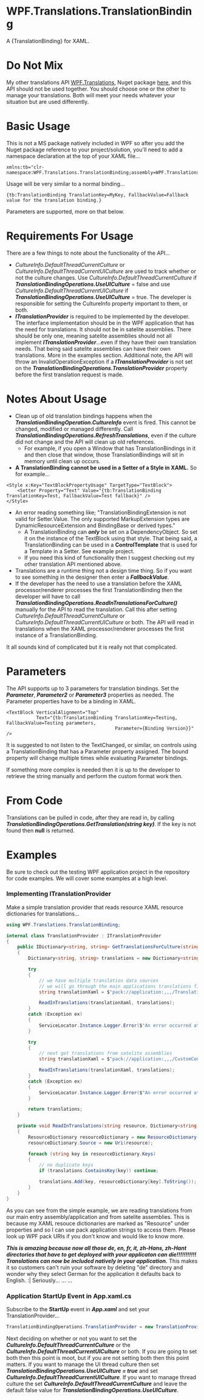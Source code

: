 # WPF.Translations.TranslationBinding
A {TranslationBinding} for XAML.

# Do Not Mix
My other translations API [WPF.Translations](https://github.com/AaronAmberman/WPF.Translations), Nuget package [here](https://www.nuget.org/packages/WPF.Translations/), and this API should not be used together. You should choose one or the other to manage your translations. Both will meet your needs whatever your situation but are used differently.

# Basic Usage
This is not a MS package natively included in WPF so after you add the Nuget package reference to your project/solution, you'll need to add a namespace declaration at the top of your XAML file...

```XAML
xmlns:tb="clr-namespace:WPF.Translations.TranslationBinding;assembly=WPF.Translations.TranslationBinding"
```

Usage will be very similar to a normal binding...

```XAML
{tb:TranslationBinding TranslationKey=MyKey, FallbackValue=Fallback value for the translation binding.}
```

Parameters are supported, more on that below.

# Requirements For Usage
There are a few things to note about the functionality of the API...

- *CultureInfo.DefaultThreadCurrentCulture* or *CultureInfo.DefaultThreadCurrentUICulture* are used to track whether or not the culture changes. Use *CultureInfo.DefaultThreadCurrentCulture* if ***TranslationBindingOperations.UseUICulture*** = false and use *CultureInfo.DefaultThreadCurrentUICulture* if ***TranslationBindingOperations.UseUICulture*** = true. The developer is responsible for setting the CultureInfo property important to them, or both.
- ***ITranslationProvider*** is required to be implemented by the developer. The interface implementation should be in the WPF application that has the need for translations. It should not be in satelite assemblies. There should be only one, meaning satelite assemblies should not all implement ***ITranslationProvider***...even if they have their own translation needs. That being said satelite assemblies can have their own translations. More in the examples section. Additional note, the API will throw an InvalidOperationException if a ***ITranslationProvider*** is not set on the ***TranslationBindingOperations.TranslationProvider*** property before the first translation request is made.

# Notes About Usage
- Clean up of old translation bindings happens when the ***TranslationBindingOperation.CultureInfo*** event is fired. This cannot be changed, modified or managed differently. Call ***TranslationBindingOperations.RefreshTranslations***, even if the culture did not change and the API will clean up old references.
  - For example, if you open a Window that has TranslationBindings in it and then close that window, those TranslationBindings will sit in memory until clean up occurs.
- **A TranslationBinding cannot be used in a Setter of a Style in XAML.** So for example...

```XAML
<Style x:Key="TextBlockPropertyUsage" TargetType="TextBlock">
    <Setter Property="Text" Value="{tb:TranslationBinding TranslationKey=Test, FallbackValue=Test fallback}" />
</Style>
```

- An error reading something like; "TranslationBindingExtension is not valid for Setter.Value. The only supported MarkupExtension types are DynamicResourceExtension and BindingBase or derived types."
  - A TranslationBinding can ***only*** be set on a DependencyObject. So set it on the instance of the TextBlock using that style. That being said, a TranslationBinding can be used in a **ControlTemplate** that is used for a Template in a Setter. See example project.
  - If you need this kind of functionality then I suggest checking out my other translation API mentioned above.
- Translations are a runtime thing not a design time thing. So if you want to see something in the designer then enter a ***FallbackValue***.
- If the developer has the need to use a translation before the XAML processor/renderer processes the first TranslationBinding then the developer will have to call ***TranslationBindingOperations.ReadInTranslationsForCulture()*** manually for the API to read the translation. Call this after setting *CultureInfo.DefaultThreadCurrentCulture* or *CultureInfo.DefaultThreadCurrentUICulture* or both. The API will read in translations when the XAML processor/renderer processes the first instance of a TranslationBinding.

It all sounds kind of complicated but it is really not that complicated.

# Parameters
The API supports up to 3 parameters for translation bindings. Set the ***Parameter***, ***Parameter2*** or ***Parameter3*** properties as needed. The Parameter properties have to be a binding in XAML. 

```XAML
<TextBlock VerticalAlignment="Top"
           Text="{tb:TranslationBinding TranslationKey=Testing, FallbackValue=Testing parameters, 
                                        Parameter={Binding Version}}" />
```

It is suggested to not listen to the TextChanged, or similar, on controls using a TranslationBinding that has a Parameter property assigned. The bound property will change multiple times while evaluating Parameter bindings.

If something more complex is needed then it is up to the developer to retrieve the string manually and perform the custom format work then.

# From Code
Translations can be pulled in code, after they are read in, by calling ***TranslationBindingOperations.GetTranslation(string key)***. If the key is not found then **null** is returned.

# Examples
Be sure to check out the testing WPF application project in the repository for code examples. We will cover some examples at a high level.

### Implementing ITranslationProvider
Make a simple translation provider that reads resource XAML resource dictionaries for translations...

```C#
using WPF.Translations.TranslationBinding;

internal class TranslationProvider : ITranslationProvider
{
    public IDictionary<string, string> GetTranslationsForCulture(string culture)
    {
        Dictionary<string, string> translations = new Dictionary<string, string>();

        try
        {
            // we have multiple translation data sources
            // we will go through the main applications translations first
            string translationXaml = $"pack://application:,,,/Translations/Translations.{culture}.xaml";

            ReadInTranslations(translationXaml, translations);
        }
        catch (Exception ex)
        {
            ServiceLocator.Instance.Logger.Error($"An error occurred attempting to load translations.{Environment.NewLine}{ex}");
        }

        try
        {
            // next get translations from satelite assemblies
            string translationXaml = $"pack://application:,,,/CustomControlTesting;component/Translations/Translations.{culture}.xaml";

            ReadInTranslations(translationXaml, translations);
        }
        catch (Exception ex)
        {
            ServiceLocator.Instance.Logger.Error($"An error occurred attempting to load translations from satelite assembly: CustomControlTesting.{Environment.NewLine}{ex}");
        }

        return translations;
    }

    private void ReadInTranslations(string resource, Dictionary<string, string> translations)
    {
        ResourceDictionary resourceDictionary = new ResourceDictionary();
        resourceDictionary.Source = new Uri(resource);

        foreach (string key in resourceDictionary.Keys)
        {
            // no duplicate keys
            if (translations.ContainsKey(key)) continue;

            translations.Add(key, resourceDictionary[key].ToString());
        }
    }
}
```

As you can see from the simple example, we are reading translations from our main entry assembly/application and from satelite assemblies. This is because my XAML resouce dictionaries are marked as "Resource" under properties and so I can use pack application strings to access them. Please look up WPF pack URIs if you don't know and would like to know more.

***This is amazing because now all those de, en, fr, it, zh-Hans, zh-Hant directories that have to get deployed with your applicaton can die!!!!!!!!!!! Translations can now be included natively in your application.*** This makes it so customers can't ruin your software by deleting "de" directory and wonder why they select German for the application it defaults back to English. :| Seriously... ... ...

### Application StartUp Event in App.xaml.cs
Subscribe to the **StartUp** event in ***App.xaml*** and set your TranslationProvider...

```C#
TranslationBindingOperations.TranslationProvider = new TranslationProvider();
```

Next deciding on whether or not you want to set the ***CultureInfo.DefaultThreadCurrentCulture*** or the ***CultureInfo.DefaultThreadCurrentUICulture*** or both. If you are going to set both then this point is moot, but if you are not setting both then this point matters. If you want to manage the UI thread culture then set ***TranslationBindingOperations.UseUICulture = true*** and set ***CultureInfo.DefaultThreadCurrentUICulture***. If you want to manage thread culture the set ***CultureInfo.DefaultThreadCurrentCulture*** and leave the default false value for ***TranslationBindingOperations.UseUICulture***.
